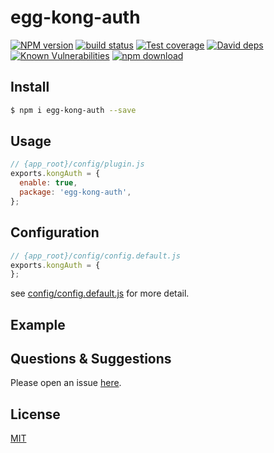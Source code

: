 # egg-kong-auth

[![NPM version][npm-image]][npm-url]
[![build status][travis-image]][travis-url]
[![Test coverage][codecov-image]][codecov-url]
[![David deps][david-image]][david-url]
[![Known Vulnerabilities][snyk-image]][snyk-url]
[![npm download][download-image]][download-url]

[npm-image]: https://img.shields.io/npm/v/egg-kong-auth.svg?style=flat-square
[npm-url]: https://npmjs.org/package/egg-kong-auth
[travis-image]: https://img.shields.io/travis/eggjs/egg-kong-auth.svg?style=flat-square
[travis-url]: https://travis-ci.org/eggjs/egg-kong-auth
[codecov-image]: https://img.shields.io/codecov/c/github/eggjs/egg-kong-auth.svg?style=flat-square
[codecov-url]: https://codecov.io/github/eggjs/egg-kong-auth?branch=master
[david-image]: https://img.shields.io/david/eggjs/egg-kong-auth.svg?style=flat-square
[david-url]: https://david-dm.org/eggjs/egg-kong-auth
[snyk-image]: https://snyk.io/test/npm/egg-kong-auth/badge.svg?style=flat-square
[snyk-url]: https://snyk.io/test/npm/egg-kong-auth
[download-image]: https://img.shields.io/npm/dm/egg-kong-auth.svg?style=flat-square
[download-url]: https://npmjs.org/package/egg-kong-auth

<!--
Description here.
-->

## Install

```bash
$ npm i egg-kong-auth --save
```

## Usage

```js
// {app_root}/config/plugin.js
exports.kongAuth = {
  enable: true,
  package: 'egg-kong-auth',
};
```

## Configuration

```js
// {app_root}/config/config.default.js
exports.kongAuth = {
};
```

see [config/config.default.js](config/config.default.js) for more detail.

## Example

<!-- example here -->

## Questions & Suggestions

Please open an issue [here](https://github.com/eggjs/egg/issues).

## License

[MIT](LICENSE)
